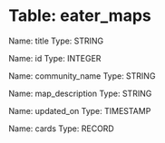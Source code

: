 Table: eater_maps
=================

Name: title
Type: STRING

Name: id
Type: INTEGER

Name: community_name
Type: STRING

Name: map_description
Type: STRING

Name: updated_on
Type: TIMESTAMP

Name: cards
Type: RECORD

